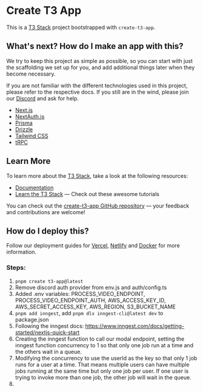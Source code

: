 # Create T3 App

This is a [T3 Stack](https://create.t3.gg/) project bootstrapped with `create-t3-app`.

## What's next? How do I make an app with this?

We try to keep this project as simple as possible, so you can start with just the scaffolding we set up for you, and add additional things later when they become necessary.

If you are not familiar with the different technologies used in this project, please refer to the respective docs. If you still are in the wind, please join our [Discord](https://t3.gg/discord) and ask for help.

- [Next.js](https://nextjs.org)
- [NextAuth.js](https://next-auth.js.org)
- [Prisma](https://prisma.io)
- [Drizzle](https://orm.drizzle.team)
- [Tailwind CSS](https://tailwindcss.com)
- [tRPC](https://trpc.io)

## Learn More

To learn more about the [T3 Stack](https://create.t3.gg/), take a look at the following resources:

- [Documentation](https://create.t3.gg/)
- [Learn the T3 Stack](https://create.t3.gg/en/faq#what-learning-resources-are-currently-available) — Check out these awesome tutorials

You can check out the [create-t3-app GitHub repository](https://github.com/t3-oss/create-t3-app) — your feedback and contributions are welcome!

## How do I deploy this?

Follow our deployment guides for [Vercel](https://create.t3.gg/en/deployment/vercel), [Netlify](https://create.t3.gg/en/deployment/netlify) and [Docker](https://create.t3.gg/en/deployment/docker) for more information.

### Steps:

1. `pnpm create t3-app@latest`
2. Remove discord auth provider from env.js and auth/config.ts
3. Added .env variables: PROCESS_VIDEO_ENDPOINT, PROCESS_VIDEO_ENDPOINT_AUTH, AWS_ACCESS_KEY_ID, AWS_SECRET_ACCESS_KEY, AWS_REGION, S3_BUCKET_NAME
4. `pnpm add inngest`, add `pnpm dlx inngest-cli@latest dev` to package.json
5. Following the inngest docs: https://www.inngest.com/docs/getting-started/nextjs-quick-start
6. Creating the inngest function to call our modal endpoint, setting the inngest function concurrency to 1 so that only one job run at a time and the others wait in a queue.
7. Modifying the concurrency to use the userId as the key so that only 1 job runs for a user at a time. That means multiple users can have multiple jobs running at the same time but only one job per user. If one user is trying to invoke more than one job, the other job will wait in the queue.
8. 